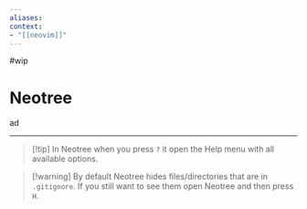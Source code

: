 ```yaml
---
aliases:
context:
- "[[neovim]]"
---
```


#wip

# Neotree

ad

---
> [!tip] In Neotree when you press `?` it open the Help menu with all available options.

> [!warning] By default Neotree hides files/directories that are in `.gitignore`. If you still want to see them open Neotree and then press `H`.
